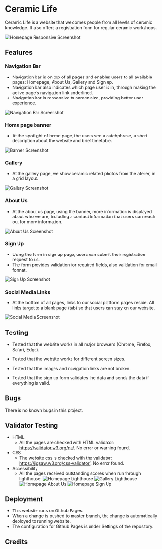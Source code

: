 # Ceramic Life

Ceramic Life is a website that welcomes people from all levels of ceramic knowledge. It also offers a registration form for regular ceramic workshops.

![Homepage Responsive Screenshot](https://ozlemhafalir.github.io/ceramiclife/assets/readme/homepage-responsive-screenshot.png)

## Features

### Navigation Bar
* Navigation bar is on top of all pages and enables users to all available pages: Homepage, About Us, Gallery and Sign up.
* Navigation bar also indicates which page user is in, through making the active page's navigation link underlined.
* Navigation bar is responsive to screen size, providing better user experience.

![Navigation Bar Screenshot](https://ozlemhafalir.github.io/ceramiclife/assets/readme/ss-navigation.png)

### Home page banner
* At the spotlight of home page, the users see a catchphrase, a short description about the website and brief timetable.

![Banner Screenshot](https://ozlemhafalir.github.io/ceramiclife/assets/readme/ss-banner.png)

### Gallery
* At the gallery page, we show ceramic related photos from the atelier, in a grid layout.

![Gallery Screenshot](https://ozlemhafalir.github.io/ceramiclife/assets/readme/ss-gallery.png)

### About Us
* At the about us page, using the banner, more information is displayed about who we are, including a contact information that users can reach out for more information.

![About Us Screenshot](https://ozlemhafalir.github.io/ceramiclife/assets/readme/ss-about-us.png)

### Sign Up
* Using the form in sign up page, users can submit their registration request to us.
* The form provides validation for required fields, also validation for email format.

![Sign Up Screenshot](https://ozlemhafalir.github.io/ceramiclife/assets/readme/ss-signup.png)

### Social Media Links
* At the bottom of all pages, links to our social platform pages reside. All links target to a blank page (tab) so that users can stay on our website.

![Social Media Screenshot](https://ozlemhafalir.github.io/ceramiclife/assets/readme/ss-social-media.png)

## Testing
* Tested that the website works in all major browsers (Chrome, Firefox, Safari, Edge).

* Tested that the website works for different screen sizes.

* Tested that the images and navigation links are not broken.

* Tested that the sign up form validates the data and sends the data if everything is valid.

## Bugs
There is no known bugs in this project.

## Validator Testing
* HTML
    * All the pages are checked with HTML validator: https://validator.w3.org/nu/. No error or warning found.
* CSS
    * The website css is checked with the validator: https://jigsaw.w3.org/css-validator/. No error found.
* Accessibility
    * All the pages received outstanding scores when run through lighthouse:
    ![Homepage Lighthouse](https://ozlemhafalir.github.io/ceramiclife/assets/readme/lighthouse-homepage.png)
    ![Gallery Lighthouse](https://ozlemhafalir.github.io/ceramiclife/assets/readme/lighthouse-gallery.png)
    ![Homepage About Us](https://ozlemhafalir.github.io/ceramiclife/assets/readme/lighthouse-about-us.png)
    ![Homepage Sign Up](https://ozlemhafalir.github.io/ceramiclife/assets/readme/lighthouse-sign-up.png)


## Deployment
* This website runs on Github Pages.
* When a change is pushed to master branch, the change is automatically deployed to running website.
* The configuration for Github Pages is under Settings of the repository.

## Credits

